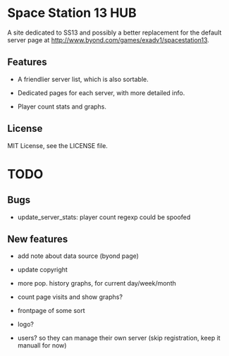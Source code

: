 Space Station 13 HUB
================================================================================

A site dedicated to SS13 and possibly a better replacement for the default
server page at http://www.byond.com/games/exadv1/spacestation13.

Features
--------------------------------------------------------------------------------

- A friendlier server list, which is also sortable.

- Dedicated pages for each server, with more detailed info.

- Player count stats and graphs.


License
--------------------------------------------------------------------------------
MIT License, see the LICENSE file.


TODO
================================================================================

Bugs
--------------------------------------------------------------------------------

- update_server_stats: player count regexp could be spoofed


New features
--------------------------------------------------------------------------------

- add note about data source (byond page)

- update copyright

- more pop. history graphs, for current day/week/month

- count page visits and show graphs?

- frontpage of some sort

- logo?

- users? so they can manage their own server (skip registration, keep it manuall for now)
